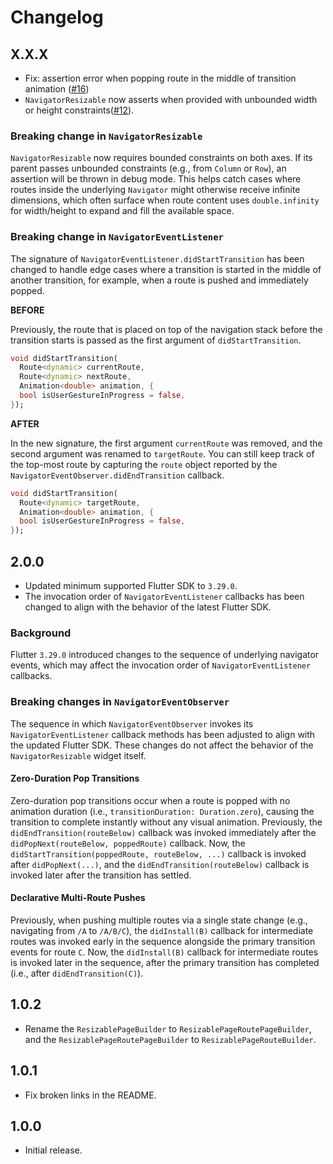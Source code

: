 # Changelog

## X.X.X

- Fix: assertion error when popping route in the middle of transition animation ([#16](https://github.com/fujidaiti/navigator_resizable/issues/16))
- `NavigatorResizable` now asserts when provided with unbounded width or height constraints([#12](https://github.com/fujidaiti/navigator_resizable/issues/12)).

### Breaking change in `NavigatorResizable`

`NavigatorResizable` now requires bounded constraints on both axes. If its parent passes unbounded constraints (e.g., from `Column` or `Row`), an assertion will be thrown in debug mode. This helps catch cases where routes inside the underlying `Navigator` might otherwise receive infinite dimensions, which often surface when route content uses `double.infinity` for width/height to expand and fill the available space.

### Breaking change in `NavigatorEventListener`

The signature of `NavigatorEventListener.didStartTransition` has been changed to handle edge cases where a transition is started in the middle of another transition, for example, when a route is pushed and immediately popped.

**BEFORE**

Previously, the route that is placed on top of the navigation stack before the transition starts is passed as the first argument of `didStartTransition`.

```dart
void didStartTransition(
  Route<dynamic> currentRoute,
  Route<dynamic> nextRoute,
  Animation<double> animation, {
  bool isUserGestureInProgress = false,
});
```

**AFTER**

In the new signature, the first argument `currentRoute` was removed, and the second argument was renamed to `targetRoute`. You can still keep track of the top-most route by capturing the `route` object reported by the `NavigatorEventObserver.didEndTransition` callback.

```dart
void didStartTransition(
  Route<dynamic> targetRoute,
  Animation<double> animation, {
  bool isUserGestureInProgress = false,
});
```

## 2.0.0

- Updated minimum supported Flutter SDK to `3.29.0`.
- The invocation order of `NavigatorEventListener` callbacks has been changed to align with the behavior of the latest Flutter SDK.

### Background

Flutter `3.29.0` introduced changes to the sequence of underlying navigator events, which may affect the invocation order of `NavigatorEventListener` callbacks.

### Breaking changes in `NavigatorEventObserver`

The sequence in which `NavigatorEventObserver` invokes its `NavigatorEventListener` callback methods has been adjusted to align with the updated Flutter SDK. These changes do not affect the behavior of the `NavigatorResizable` widget itself.

#### Zero-Duration Pop Transitions

Zero-duration pop transitions occur when a route is popped with no animation duration (i.e., `transitionDuration: Duration.zero`), causing the transition to complete instantly without any visual animation. Previously, the `didEndTransition(routeBelow)` callback was invoked immediately after the `didPopNext(routeBelow, poppedRoute)` callback. Now, the `didStartTransition(poppedRoute, routeBelow, ...)` callback is invoked after `didPopNext(...)`, and the `didEndTransition(routeBelow)` callback is invoked later after the transition has settled.

#### Declarative Multi-Route Pushes

Previously, when pushing multiple routes via a single state change (e.g., navigating from `/A` to `/A/B/C`), the `didInstall(B)` callback for intermediate routes was invoked early in the sequence alongside the primary transition events for route `C`. Now, the `didInstall(B)` callback for intermediate routes is invoked later in the sequence, after the primary transition has completed (i.e., after `didEndTransition(C)`).

## 1.0.2

- Rename the `ResizablePageBuilder` to `ResizablePageRoutePageBuilder`, and the `ResizablePageRoutePageBuilder` to `ResizablePageRouteBuilder`.

## 1.0.1

- Fix broken links in the README.

## 1.0.0

- Initial release.
